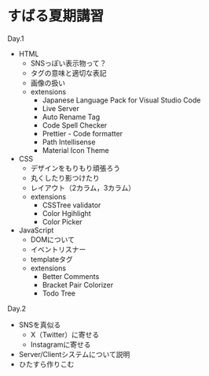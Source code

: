 # すばる夏期講習

Day.1
- HTML
  - SNSっぽい表示物って？
  - タグの意味と適切な表記
  - 画像の扱い
  - extensions
    - Japanese Language Pack for Visual Studio Code
    - Live Server
    - Auto Rename Tag
    - Code Spell Checker
    - Prettier - Code formatter
    - Path Intellisense
    - Material Icon Theme
- CSS
  - デザインをもりもり頑張ろう
  - 丸くしたり影つけたり
  - レイアウト（2カラム，3カラム）
  - extensions
    - CSSTree validator
    - Color Hgihlight
    - Color Picker
- JavaScript
  - DOMについて
  - イベントリスナー
  - templateタグ
  - extensions
    - Better Comments
    - Bracket Pair Colorizer
    - Todo Tree

Day.2
- SNSを真似る
  - X（Twitter）に寄せる
  - Instagramに寄せる
- Server/Clientシステムについて説明
- ひたすら作りこむ